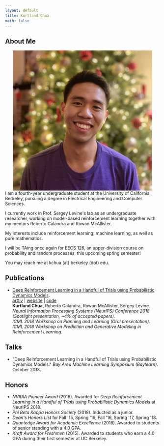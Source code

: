 ```yaml
---
layout: default
title: Kurtland Chua
math: false
---
```


## About Me

<div>
  <div class="col" style="float: right;">
    <img class="prof-im" src="images/profile.jpg" style="display: block; width: 90%; margin: auto;"/>
  </div>
  <div>
    <p>
      I am a fourth-year undergraduate student at the University of California, Berkeley, pursuing a degree in Electrical Engineering and Computer Sciences.
    </p>
    <p>
      I currently work in Prof. Sergey Levine's lab as an undergraduate researcher, working on model-based reinforcement learning together with my mentors Roberto Calandra and Rowan McAllister.
    </p>
    <p>
      My interests include reinforcement learning, machine learning, as well as pure mathematics.
    </p>
    <p>
      I will be TAing once again for EECS 126, an upper-division course on probability and random processes, this upcoming spring semester!
    </p>
    <p>
      You may reach me at kchua (at) berkeley (dot) edu.
    </p>
  </div>
</div>

## Publications

* [Deep Reinforcement Learning in a Handful of Trials using Probabilistic Dynamics Models](https://arxiv.org/abs/1805.12114).  
  [arXiv](https://arxiv.org/abs/1805.12114) | [website](https://sites.google.com/view/drl-in-a-handful-of-trials/home)  | [code](https://github.com/kchua/handful-of-trials)  
  **Kurtland Chua**, Roberto Calandra, Rowan McAllister, Sergey Levine.  
  *Neural Information Processing Systems (NeurIPS) Conference 2018 (Spotlight presentation, ~4% of accepted papers).*  
  *ICML 2018 Workshop on Planning and Learning (Oral presentation)*.  
  *ICML 2018 Workshop on Prediction and Generative Modeling in Reinforcement Learning.*  

## Talks

* "Deep Reinforcement Learning in a Handful of Trials using Probabilistic Dynamics Models." *Bay Area Machine Learning Symposium (Baylearn)*. October 2018.

## Honors

* *NVIDIA Pioneer Award* (2018). Awarded for *Deep Reinforcement Learning in a Handful of Trials using Probabilistic Dynamics Models* at NeurIPS 2018.  
* *Phi Beta Kappa Honors Society* (2018). Inducted as a junior.  
* *Dean's Honors List* for Fall '15, Spring '16, Fall '16, Spring '17, Spring '18.  
* *Quantedge Award for Academic Excellence* (2018). Awarded to students of senior standing with a 4.0 GPA.  
* *Kraft Award for Freshmen* (2015). Awarded to students who earn a 4.0 GPA during their first semester at UC Berkeley.  
